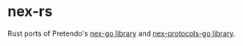# nex-rs

Rust ports of Pretendo's [nex-go library](https://github.com/PretendoNetwork/nex-go/tree/1673469e4f942b4e2b2a832abcac03ea69795a0c) and [nex-protocols-go library](https://github.com/PretendoNetwork/nex-protocols-go/tree/65ad52b9e42f23501fc3399c86c3ca21f443db63).

